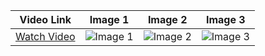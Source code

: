 | Video Link | Image 1 | Image 2 | Image 3 |
|------------|---------|---------|---------|
| [Watch Video](https://github.com/AnkitKhyalia/CryotoApp/assets/94122990/337748ee-8157-43b2-aa6a-578c9519984c) | ![Image 1](https://github.com/AnkitKhyalia/CryotoApp/assets/94122990/62533506-3fd6-454f-8a45-690c4f92313f) | ![Image 2](https://github.com/AnkitKhyalia/CryotoApp/assets/94122990/c77ae0b7-9255-4d53-aaa6-3c174e6324f6) | ![Image 3](https://github.com/AnkitKhyalia/CryotoApp/assets/94122990/65f650c1-a01d-4909-94ec-1a9196b7813d) |
